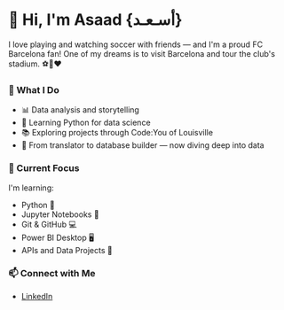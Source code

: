 # 👋 Hi, I'm Asaad {أسـعـد}

I love playing and watching soccer with friends — and I'm a proud FC Barcelona fan! One of my dreams is to visit Barcelona and tour the club's stadium. ⚽💙❤️

### 🧠 What I Do

- 📊 Data analysis and storytelling
- 🐍 Learning Python for data science
- 📚 Exploring projects through Code:You of Louisville
- 💼 From translator to database builder — now diving deep into data

### 🚀 Current Focus

I'm learning:
- Python 🐍
- Jupyter Notebooks 📓
- Git & GitHub 💻
- Power BI Desktop 🖥 
- APIs and Data Projects 🔌

### 📫 Connect with Me

- [LinkedIn](https://www.linkedin.com/in/asaad-alabdulaziz/)
